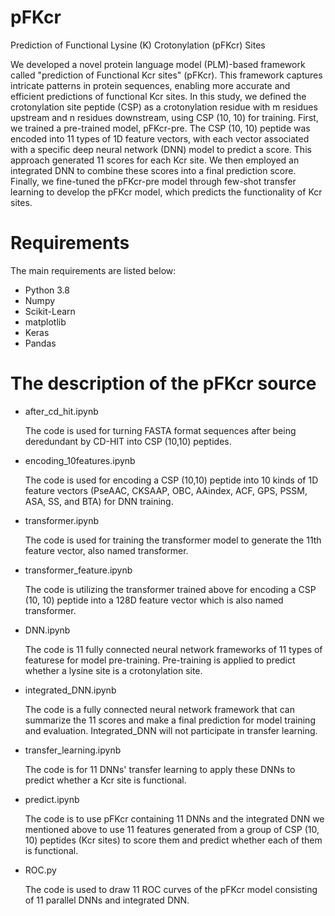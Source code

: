 # pFKcr
Prediction of Functional Lysine (K) Crotonylation (pFKcr) Sites

We developed a novel protein language model (PLM)-based framework called "prediction of Functional Kcr sites" (pFKcr). This framework captures intricate patterns in protein sequences, enabling more accurate and efficient predictions of functional Kcr sites. In this study, we defined the crotonylation site peptide (CSP) as a crotonylation residue with m residues upstream and n residues downstream, using CSP (10, 10) for training. First, we trained a pre-trained model, pFKcr-pre. The CSP (10, 10) peptide was encoded into 11 types of 1D feature vectors, with each vector associated with a specific deep neural network (DNN) model to predict a score. This approach generated 11 scores for each Kcr site. We then employed an integrated DNN to combine these scores into a final prediction score. Finally, we fine-tuned the pFKcr-pre model through few-shot transfer learning to develop the pFKcr model, which predicts the functionality of Kcr sites.
# Requirements
The main requirements are listed below:

* Python 3.8
* Numpy
* Scikit-Learn
* matplotlib
* Keras
* Pandas
# The description of the pFKcr source
* after_cd_hit.ipynb
  
  The code is used for turning FASTA format sequences after being deredundant by CD-HIT into CSP (10,10) peptides.
* encoding_10features.ipynb
  
  The code is used for encoding a CSP (10,10) peptide into 10 kinds of 1D feature vectors (PseAAC, CKSAAP, OBC, AAindex, ACF, GPS, PSSM, ASA, SS, and BTA) for DNN training.
* transformer.ipynb
  
  The code is used for training the transformer model to generate the 11th feature vector, also named transformer.
* transformer_feature.ipynb
  
  The code is utilizing the transformer trained above for encoding a CSP (10, 10) peptide into a 128D feature vector which is also named transformer.
* DNN.ipynb
  
  The code is 11 fully connected neural network frameworks of 11 types of featurese for model pre-training. Pre-training is applied to predict whether a lysine site is a crotonylation site.
* integrated_DNN.ipynb
  
  The code is a fully connected neural network framework that can summarize the 11 scores and make a final prediction for model training and evaluation. Integrated_DNN will not participate in transfer learning.
* transfer_learning.ipynb
  
  The code is for 11 DNNs' transfer learning to apply these DNNs to predict whether a Kcr site is functional.
* predict.ipynb
  
  The code is to use pFKcr containing 11 DNNs and the integrated DNN we mentioned above to use 11 features generated from a group of CSP (10, 10) peptides (Kcr sites) to score them and predict whether each of them is functional.

* ROC.py
  
  The code is used to draw 11 ROC curves of the pFKcr model consisting of 11 parallel DNNs and integrated DNN.
